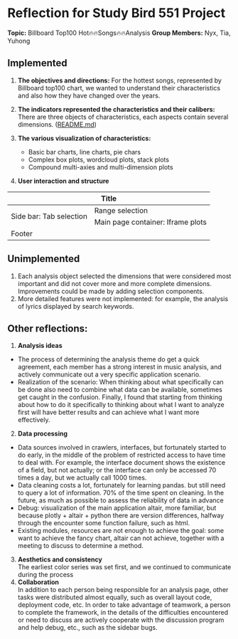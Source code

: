 # Reflection for Study Bird 551 Project
**Topic:** Billboard Top100 Hot🔥🔥Songs🔥🔥Analysis
**Group Members:** Nyx, Tia, Yuhong


## Implemented  
1. **The objectives and directions:** For the hottest songs, represented by Billboard top100 chart, we wanted to understand their characteristics and also how they have changed over the years.
2. **The indicators represented the characteristics and their calibers:** There are three objects of characteristics, each aspects contain several dimensions. ([README.md](https://github.com/petitmi/Study-Bird-551/readme.md))

3. **The various visualization of characteristics:**
   - Basic bar charts, line charts, pie chars
   - Complex box plots, wordcloud plots, stack plots
   - Compound multi-axies and multi-dimension plots
4. **User interaction and structure**
 <table>
    <thead>
        <tr>
            <th colspan="2"  text-align= "left">Title</th>
        </tr>
    </thead>
    <tbody>
        <tr>
            <td rowspan="2">Side bar: Tab selection</td>
            <td>Range selection</td>
        </tr>
        <tr>
            <td>Main page container:  Iframe plots</td>
        </tr>
        <tr>
            <td colspan="2">Footer</td>
        </tr>
    </tbody>
</table>

## Unimplemented
1. Each analysis object selected the dimensions that were considered most important and did not cover more and more complete dimensions. Improvements could be made by adding selection components.
2. More detailed features were not implemented: for example, the analysis of lyrics displayed by search keywords.
<!-- 
【实现了什么】
1. 想要分析的思路各个维度都实现了：
（1）对于每年最火的音乐，想了解整体有什么特点，还想了解特点逐年有什么变化。
（2）特点主要基于三个方面：歌曲音乐性、文学性和歌手。每个方面分别有三个维度
（3）歌曲的音乐性：音乐scale， 节奏律动，氛围。
（4）歌曲的文学性：歌词物理长度，情感，主题
（5）歌手分析：歌手的流行程度、资历（出道时长）、敬业/活跃程度（专辑数量）
2. 想要实现多种可视化图表，包括
（1）基础的柱状图、折线图、扇形图
（2）复杂的箱线图、词云图、堆积图
（3）组合的多轴多维图等
3. 网页的交互效果
（1）layout、标题、页面、页尾、侧边栏
（2）组件：菜单、rangeselection
（3）核心的可视化图：Iframe

【未实现】
1. 每个分析主题选取了认为最重要的维度，没有覆盖更多更全的维度。改善方法是可以增加选择组件。
2. 更细节的功能未能实现：比如通过搜索关键词来展示歌词的分析。 -->

## Other reflections:

1. **Analysis ideas** 
- The process of determining the analysis theme do get a quick agreement, each member has a strong interest in music analysis, and actively communicate out a very specific application scenario. 
- Realization of the scenario: When thinking about what specifically can be done also need to combine what data can be available, sometimes get caught in the confusion. Finally, I found that starting from thinking about how to do it specifically to thinking about what I want to analyze first will have better results and can achieve what I want more effectively.
2. **Data processing**
- Data sources involved in crawlers, interfaces, but fortunately started to do early, in the middle of the problem of restricted access to have time to deal with. For example, the interface document shows the existence of a field, but not actually; or the interface can only be accessed 70 times a day, but we actually call 1000 times.
- Data cleaning costs a lot, fortunately for learning pandas. but still need to query a lot of information. 70% of the time spent on cleaning. In the future, as much as possible to assess the reliability of data in advance 
- Debug: visualization of the main application altair, more familiar, but because plotly + altair + python there are version differences, halfway through the encounter some function failure, such as html. 
- Existing modules, resources are not enough to achieve the goal: some want to achieve the fancy chart, altair can not achieve, together with a meeting to discuss to determine a method.
3. **Aesthetics and consistency**  
The earliest color series was set first, and we continued to communicate during the process
5. **Collaboration**  
In addition to each person being responsible for an analysis page, other tasks were distributed almost equally, such as overall layout code, deployment code, etc. In order to take advantage of teamwork, a person to complete the framework, in the details of the difficulties encountered or need to discuss are actively cooperate with the discussion program and help debug, etc., such as the sidebar bugs.

<!-- 
1. 分析思路：（1）分析主题的确定过程做得到快速达成一致，每位成员都对音乐分析有浓厚的兴趣，并积极沟通出了非常具体的应用场景。（2）实现方案：在思考具体能做什么的时候还需要结合能有什么数据，有时候会陷入混乱中。最后发现从想具体怎么做开始转变为先思考想要分析什么，会有更好的效果，能更有效的达到自己想要的。
2. 数据处理方面：（1）数据源涉及爬虫、接口，还好提早开始做，中间遇到访问受限的问题有时间去处理。比如接口文档显示存在某字段，但实际没有；或者接口一天只能访问70次，但我们实际调用1000次（2）数据清洗成本大，还好对学过pandas。但是仍然需要查询很多资料。70%的时间用在了清洗。以后尽可能多提前评估数据可靠性（3）debug：可视化主要应用altair，较为熟悉，但因为plotly+altair+python存在版本差异，中途遇到一些函数失效，比如html.Img，最后发现需要写底层的实现代码。（4）现有的模块、资源不足实现目标：一些想实现的fancy图，altair无法实现，一起开会讨论确定了一个方法。
3. 美观与一致性方面：最早先定下色彩系列，过程中持续沟通
4. 协作方面：每人除了负责一个分析页面外，还近乎平均分配了其他工作，比如整体布局代码、部署代码等。为了发挥团队合作的优势，一个人完成框架，在细节方面遇到困难或需要讨论都积极配合讨论方案与帮助debug等，比如sidebar的bug。 -->
